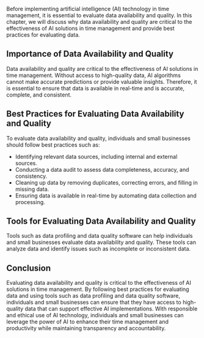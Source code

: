 
Before implementing artificial intelligence (AI) technology in time management, it is essential to evaluate data availability and quality. In this chapter, we will discuss why data availability and quality are critical to the effectiveness of AI solutions in time management and provide best practices for evaluating data.

Importance of Data Availability and Quality
-------------------------------------------

Data availability and quality are critical to the effectiveness of AI solutions in time management. Without access to high-quality data, AI algorithms cannot make accurate predictions or provide valuable insights. Therefore, it is essential to ensure that data is available in real-time and is accurate, complete, and consistent.

Best Practices for Evaluating Data Availability and Quality
-----------------------------------------------------------

To evaluate data availability and quality, individuals and small businesses should follow best practices such as:

* Identifying relevant data sources, including internal and external sources.
* Conducting a data audit to assess data completeness, accuracy, and consistency.
* Cleaning up data by removing duplicates, correcting errors, and filling in missing data.
* Ensuring data is available in real-time by automating data collection and processing.

Tools for Evaluating Data Availability and Quality
--------------------------------------------------

Tools such as data profiling and data quality software can help individuals and small businesses evaluate data availability and quality. These tools can analyze data and identify issues such as incomplete or inconsistent data.

Conclusion
----------

Evaluating data availability and quality is critical to the effectiveness of AI solutions in time management. By following best practices for evaluating data and using tools such as data profiling and data quality software, individuals and small businesses can ensure that they have access to high-quality data that can support effective AI implementations. With responsible and ethical use of AI technology, individuals and small businesses can leverage the power of AI to enhance their time management and productivity while maintaining transparency and accountability.
